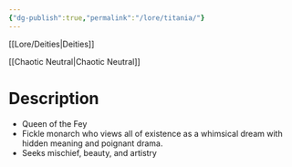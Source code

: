 ```yaml
---
{"dg-publish":true,"permalink":"/lore/titania/"}
---
```



[[Lore/Deities\|Deities]]

[[Chaotic Neutral\|Chaotic Neutral]]
# Description
- Queen of the Fey
- Fickle monarch who views all of existence as a whimsical dream with hidden meaning and poignant drama.
- Seeks mischief, beauty, and artistry